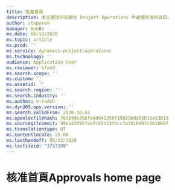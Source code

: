 ```yaml
---
title: 核准首頁
description: 本主題提供有關在 Project Operations 中處理核准的資訊。
author: stsporen
manager: AnnBe
ms.date: 06/19/2020
ms.topic: article
ms.prod: ''
ms.service: dynamics-project-operations
ms.technology: ''
audience: Application User
ms.reviewer: kfend
ms.search.scope: ''
ms.custom: ''
ms.assetid: ''
ms.search.region: ''
ms.search.industry: ''
ms.author: v-radsh
ms.dyn365.ops.version: ''
ms.search.validFrom: 2020-10-01
ms.openlocfilehash: f63b99e356fe4d942250f35023bda55b11413b13
ms.sourcegitcommit: 99ea23f95faa7c85c13fbcc7a3d1b40fc661b697
ms.translationtype: HT
ms.contentlocale: zh-HK
ms.lasthandoff: 06/22/2020
ms.locfileid: "3757380"
---
```

# <a name="approvals-home-page"></a><span data-ttu-id="d5473-103">核准首頁</span><span class="sxs-lookup"><span data-stu-id="d5473-103">Approvals home page</span></span>

